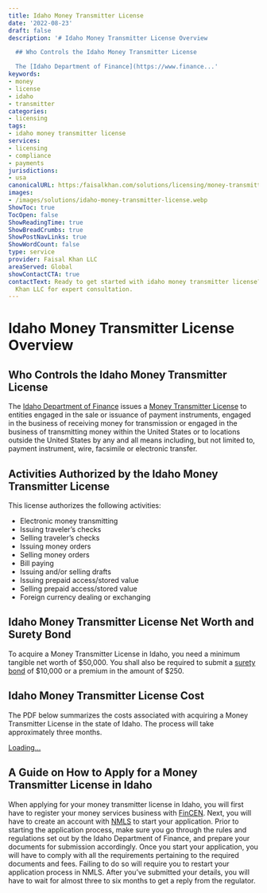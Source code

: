 ```yaml
---
title: Idaho Money Transmitter License
date: '2022-08-23'
draft: false
description: '# Idaho Money Transmitter License Overview

  ## Who Controls the Idaho Money Transmitter License

  The [Idaho Department of Finance](https://www.finance...'
keywords:
- money
- license
- idaho
- transmitter
categories:
- licensing
tags:
- idaho money transmitter license
services:
- licensing
- compliance
- payments
jurisdictions:
- usa
canonicalURL: https:/faisalkhan.com/solutions/licensing/money-transmitter-license-mtl/idaho-money-transmitter-license/
images:
- /images/solutions/idaho-money-transmitter-license.webp
ShowToc: true
TocOpen: false
ShowReadingTime: true
ShowBreadCrumbs: true
ShowPostNavLinks: true
ShowWordCount: false
type: service
provider: Faisal Khan LLC
areaServed: Global
showContactCTA: true
contactText: Ready to get started with idaho money transmitter license? Contact Faisal
  Khan LLC for expert consultation.
---
```


# Idaho Money Transmitter License Overview

## Who Controls the Idaho Money Transmitter License

The [Idaho Department of Finance](https://www.finance.idaho.gov/) issues a [Money Transmitter License](https://faisalkhan.com/solutions/licensing/what-is-a-money-transmitter-license/) to entities engaged in the sale or issuance of payment instruments, engaged in the business of receiving money for transmission or engaged in the business of transmitting money within the United States or to locations outside the United States by any and all means including, but not limited to, payment instrument, wire, facsimile or electronic transfer.

## Activities Authorized by the Idaho Money Transmitter License

This license authorizes the following activities:

  * Electronic money transmitting
  * Issuing traveler’s checks
  * Selling traveler’s checks
  * Issuing money orders
  * Selling money orders
  * Bill paying
  * Issuing and/or selling drafts
  * Issuing prepaid access/stored value
  * Selling prepaid access/stored value
  * Foreign currency dealing or exchanging

## Idaho Money Transmitter License Net Worth and Surety Bond

To acquire a Money Transmitter License in Idaho, you need a minimum tangible net worth of $50,000. You shall also be required to submit a [surety bond](https://faisalkhan.com/knowledge-hub/resources-and-references/surety-bond/) of $10,000 or a premium in the amount of $250.

## Idaho Money Transmitter License Cost

The PDF below summarizes the costs associated with acquiring a Money Transmitter License in the state of Idaho. The process will take approximately three months.

[Loading...](https://fkhan.gumroad.com/l/idaho-money-transmitter-license-cost)

## A Guide on How to Apply for a Money Transmitter License in Idaho

When applying for your money transmitter license in Idaho, you will first have to register your money services business with [FinCEN](https://faisalkhan.com/knowledge-hub/resources-and-references/financial-crimes-enforcement-network-fincen/). Next, you will have to create an account with [NMLS](https://faisalkhan.com/knowledge-hub/resources-and-references/nmls-national-multistate-licensing-system/) to start your application. Prior to starting the application process, make sure you go through the rules and regulations set out by the Idaho Department of Finance, and prepare your documents for submission accordingly. Once you start your application, you will have to comply with all the requirements pertaining to the required documents and fees. Failing to do so will require you to restart your application process in NMLS. After you’ve submitted your details, you will have to wait for almost three to six months to get a reply from the regulator.